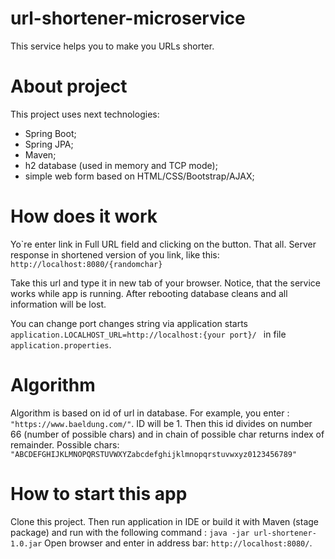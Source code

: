 # url-shortener-microservice

This service helps you to make you URLs shorter.

# About project
This project uses next technologies:
- Spring Boot;
- Spring JPA;  
- Maven;
- h2 database (used in memory and TCP mode);
- simple web form based on HTML/CSS/Bootstrap/AJAX;

# How does it work
Yo\`re enter link in Full URL field and clicking on the button. That all. Server response  in shortened version of
you link, like this:
`http://localhost:8080/{randomchar}`

Take this url and type it in new tab of your browser.
Notice, that the service works while app is running. After rebooting database cleans and all information 
will be lost.

You can change port changes string via application starts  `application.LOCALHOST_URL=http://localhost:{your port}/ `
in file `application.properties`.


# Algorithm 
Algorithm is based on id of url in database. For example, you enter :
`"https://www.baeldung.com/"`.
ID will be 1. Then this id divides on number 66 (number of possible chars) and in chain of possible char returns
index of remainder. Possible chars:
`"ABCDEFGHIJKLMNOPQRSTUVWXYZabcdefghijklmnopqrstuvwxyz0123456789"`

# How to start this app
Clone this project. Then run application in IDE or build it with Maven (stage package) and run 
with the following command :
`java -jar url-shortener-1.0.jar`
Open browser and enter in address bar: `http://localhost:8080/`.